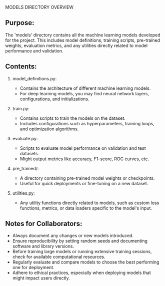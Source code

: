 MODELS DIRECTORY OVERVIEW

Purpose:
--------
The 'models' directory contains all the machine learning models developed for the project. This includes model definitions, training scripts, pre-trained weights, evaluation metrics, and any utilities directly related to model performance and validation.

Contents:
---------
1. model_definitions.py:
   - Contains the architecture of different machine learning models.
   - For deep learning models, you may find neural network layers, configurations, and initializations.

2. train.py:
   - Contains scripts to train the models on the dataset.
   - Includes configurations such as hyperparameters, training loops, and optimization algorithms.

3. evaluate.py:
   - Scripts to evaluate model performance on validation and test datasets.
   - Might output metrics like accuracy, F1-score, ROC curves, etc.

4. pre_trained/:
   - A directory containing pre-trained model weights or checkpoints.
   - Useful for quick deployments or fine-tuning on a new dataset.

5. utilities.py:
   - Any utility functions directly related to models, such as custom loss functions, metrics, or data loaders specific to the model's input.

Notes for Collaborators:
------------------------
- Always document any changes or new models introduced.
- Ensure reproducibility by setting random seeds and documenting software and library versions.
- Before training large models or running extensive training sessions, check for available computational resources.
- Regularly evaluate and compare models to choose the best performing one for deployment.
- Adhere to ethical practices, especially when deploying models that might impact users directly.

